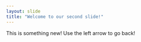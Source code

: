 ```yaml
---
layout: slide
title: "Welcome to our second slide!"
---
```

This is something new!
Use the left arrow to go back!
